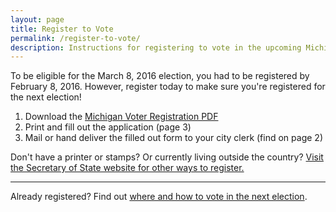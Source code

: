 ```yaml
---
layout: page
title: Register to Vote
permalink: /register-to-vote/
description: Instructions for registering to vote in the upcoming Michigan election.
---
```


To be eligible for the March 8, 2016 election, you had to be registered by February 8, 2016. However, register today to make sure you're registered for the next election!

1. Download the [Michigan Voter Registration PDF](http://www.michigan.gov/documents/MIVoterRegistration_97046_7.pdf)
2. Print and fill out the application (page 3)
3. Mail or hand deliver the filled out form to your city clerk (find on page 2)

Don't have a printer or stamps? Or currently living outside the country? [Visit the Secretary of State website for other ways to register.](http://www.michigan.gov/sos/0,1607,7-127-1633_8716_8726_47669-175879--,00.html)

---

Already registered? Find out [where and how to vote in the next election](/how-to-vote/).